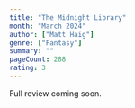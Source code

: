 ```yaml
---
title: "The Midnight Library"
month: "March 2024"
author: ["Matt Haig"]
genre: ["Fantasy"]
summary: ""
pageCount: 288
rating: 3
---
```


Full review coming soon.
